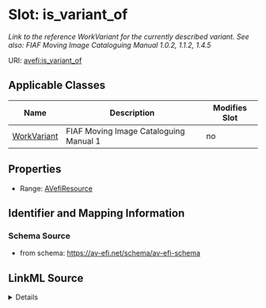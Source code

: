 

# Slot: is_variant_of


_Link to the reference WorkVariant for the currently described variant. See also: FIAF Moving Image Cataloguing Manual 1.0.2, 1.1.2, 1.4.5_



URI: [avefi:is_variant_of](https://av-efi.net/schema/av-efi-schema/is_variant_of)



<!-- no inheritance hierarchy -->





## Applicable Classes

| Name | Description | Modifies Slot |
| --- | --- | --- |
| [WorkVariant](WorkVariant.md) | FIAF Moving Image Cataloguing Manual 1 |  no  |







## Properties

* Range: [AVefiResource](AVefiResource.md)





## Identifier and Mapping Information







### Schema Source


* from schema: https://av-efi.net/schema/av-efi-schema




## LinkML Source

<details>
```yaml
name: is_variant_of
description: 'Link to the reference WorkVariant for the currently described variant.
  See also: FIAF Moving Image Cataloguing Manual 1.0.2, 1.1.2, 1.4.5'
from_schema: https://av-efi.net/schema/av-efi-schema
rank: 1000
alias: is_variant_of
domain_of:
- WorkVariant
range: AVefiResource

```
</details>